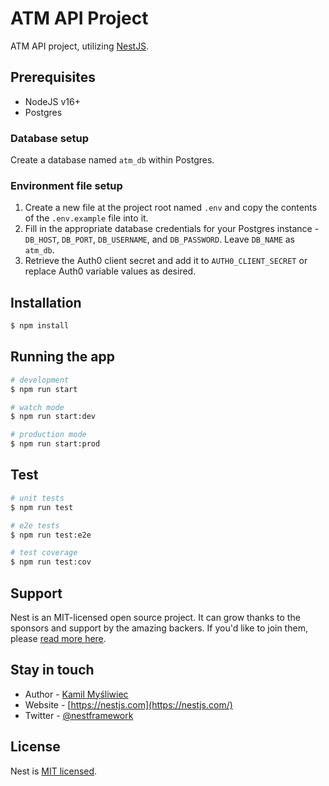 # ATM API Project

ATM API project, utilizing [NestJS](https://github.com/nestjs/nest).


## Prerequisites

* NodeJS v16+
* Postgres

### Database setup

Create a database named `atm_db` within Postgres.

### Environment file setup

1. Create a new file at the project root named `.env` and copy the contents of the `.env.example` file into it.
2. Fill in the appropriate database credentials for your Postgres instance - `DB_HOST`, `DB_PORT`, `DB_USERNAME`, and `DB_PASSWORD`. Leave `DB_NAME` as `atm_db`.
3. Retrieve the Auth0 client secret and add it to `AUTH0_CLIENT_SECRET` or replace Auth0 variable values as desired.

## Installation

```bash
$ npm install
```

## Running the app

```bash
# development
$ npm run start

# watch mode
$ npm run start:dev

# production mode
$ npm run start:prod
```

## Test

```bash
# unit tests
$ npm run test

# e2e tests
$ npm run test:e2e

# test coverage
$ npm run test:cov
```

## Support

Nest is an MIT-licensed open source project. It can grow thanks to the sponsors and support by the amazing backers. If you'd like to join them, please [read more here](https://docs.nestjs.com/support).

## Stay in touch

- Author - [Kamil Myśliwiec](https://kamilmysliwiec.com)
- Website - [https://nestjs.com](https://nestjs.com/)
- Twitter - [@nestframework](https://twitter.com/nestframework)

## License

Nest is [MIT licensed](LICENSE).
